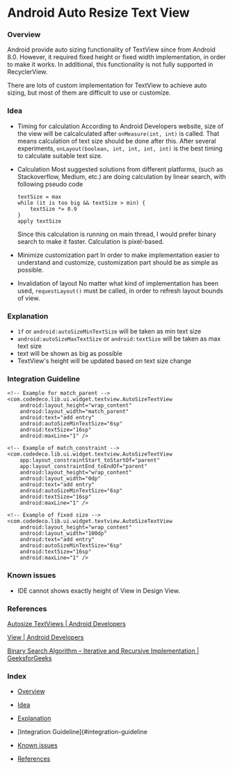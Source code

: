 # Android Auto Resize Text View

### Overview

Android provide auto sizing functionality of TextView since from Android 8.0.
However, it required fixed height or fixed width implementation, in order to make it works.
In additional, this functionality is not fully supported in RecyclerView.

There are lots of custom implementation for TextView to achieve auto sizing, but most of them are difficult to use or customize.

### Idea

- Timing for calculation
  According to Android Developers website, size of the view will be calcalculated after `onMeasure(int, int)` is called.
  That means calculation of text size should be done after this.
  After several experiments, `onLayout(boolean, int, int, int, int)` is the best timing to calculate suitable text size.

- Calculation
  Most suggested solutions from different platforms, (such as Stackoverflow, Medium, etc.) are doing calculation by linear search, with following pseudo code
  ```
  textSize = max
  while (it is too big && textSize > min) {
      textSize *= 0.9
  }
  apply textSize
  ```

  Since this calculation is running on main thread, I would prefer binary search to make it faster.
  Calculation is pixel-based.

- Minimize customization part
  In order to make implementation easier to understand and customize, customization part should be as simple as possible.

- Invalidation of layout
  No matter what kind of implementation has been used, `requestLayout()` must be called, in order to refresh layout bounds of view.

### Explanation

- `1f` or `android:autoSizeMinTextSize` will be taken as min text size
- `android:autoSizeMaxTextSize` or `android:textSize` will be taken as max text size
- text will be shown as big as possible
- TextView's height will be updated based on text size change

### Integration Guideline

```
<!-- Example for match_parent -->
<com.codedeco.lib.ui.widget.textview.AutoSizeTextView
    android:layout_height="wrap_content"
    android:layout_width="match_parent"
    android:text="add entry"
    android:autoSizeMinTextSize="6sp"
    android:textSize="16sp"
    android:maxLine="1" />

<!-- Example of match_constraint -->
<com.codedeco.lib.ui.widget.textview.AutoSizeTextView
    app:layout_constraintStart_toStartOf="parent"
    app:layout_constraintEnd_toEndOf="parent"
    android:layout_height="wrap_content"
    android:layout_width="0dp"
    android:text="add entry"
    android:autoSizeMinTextSize="6sp"
    android:textSize="16sp"
    android:maxLine="1" />

<!-- Example of fixed size -->
<com.codedeco.lib.ui.widget.textview.AutoSizeTextView
    android:layout_height="wrap_content"
    android:layout_width="100dp"
    android:text="add entry"
    android:autoSizeMinTextSize="6sp"
    android:textSize="16sp"
    android:maxLine="1" />
```

### Known issues

- IDE cannot shows exactly height of View in Design View.

### References

[Autosize TextViews | Android Developers](https://developer.android.com/develop/ui/views/text-and-emoji/autosizing-textview)

[View | Android Developers](https://developer.android.com/reference/android/view/View)

[Binary Search Algorithm – Iterative and Recursive Implementation | GeeksforGeeks](https://www.geeksforgeeks.org/binary-search/)

### Index

- [Overview](#overview)

- [Idea](#idea)

- [Explanation](#explanation)

- [Integration Guideline](#integration-guideline

- [Known issues](#known-issues)

- [References](#references)
